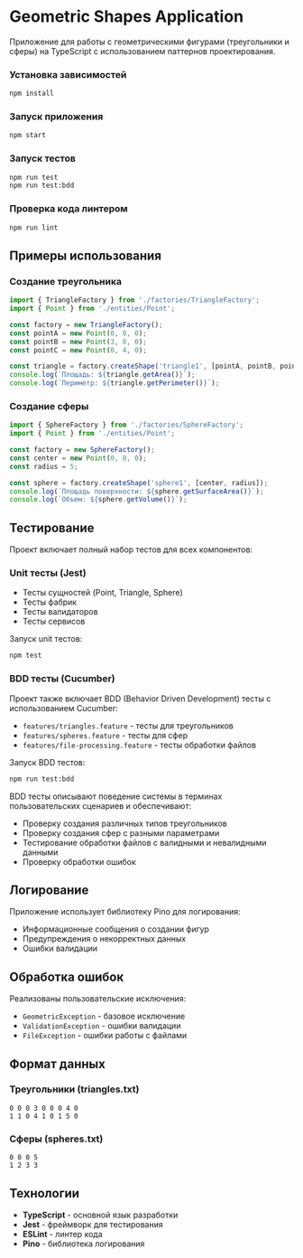 # Geometric Shapes Application

Приложение для работы с геометрическими фигурами (треугольники и сферы) на TypeScript с использованием паттернов проектирования.

### Установка зависимостей
```bash
npm install
```

### Запуск приложения
```bash
npm start
```

### Запуск тестов
```bash
npm run test
npm run test:bdd
```

### Проверка кода линтером
```bash
npm run lint
```

## Примеры использования

### Создание треугольника
```typescript
import { TriangleFactory } from './factories/TriangleFactory';
import { Point } from './entities/Point';

const factory = new TriangleFactory();
const pointA = new Point(0, 0, 0);
const pointB = new Point(3, 0, 0);
const pointC = new Point(0, 4, 0);

const triangle = factory.createShape('triangle1', [pointA, pointB, pointC]);
console.log(`Площадь: ${triangle.getArea()}`);
console.log(`Периметр: ${triangle.getPerimeter()}`);
```

### Создание сферы
```typescript
import { SphereFactory } from './factories/SphereFactory';
import { Point } from './entities/Point';

const factory = new SphereFactory();
const center = new Point(0, 0, 0);
const radius = 5;

const sphere = factory.createShape('sphere1', [center, radius]);
console.log(`Площадь поверхности: ${sphere.getSurfaceArea()}`);
console.log(`Объем: ${sphere.getVolume()}`);
```

## Тестирование

Проект включает полный набор тестов для всех компонентов:

### Unit тесты (Jest)
- Тесты сущностей (Point, Triangle, Sphere)
- Тесты фабрик
- Тесты валидаторов
- Тесты сервисов

Запуск unit тестов:
```bash
npm test
```

### BDD тесты (Cucumber)
Проект также включает BDD (Behavior Driven Development) тесты с использованием Cucumber:

- `features/triangles.feature` - тесты для треугольников
- `features/spheres.feature` - тесты для сфер
- `features/file-processing.feature` - тесты обработки файлов

Запуск BDD тестов:
```bash
npm run test:bdd
```

BDD тесты описывают поведение системы в терминах пользовательских сценариев и обеспечивают:
- Проверку создания различных типов треугольников
- Проверку создания сфер с разными параметрами
- Тестирование обработки файлов с валидными и невалидными данными
- Проверку обработки ошибок

## Логирование

Приложение использует библиотеку Pino для логирования:
- Информационные сообщения о создании фигур
- Предупреждения о некорректных данных
- Ошибки валидации

## Обработка ошибок

Реализованы пользовательские исключения:
- `GeometricException` - базовое исключение
- `ValidationException` - ошибки валидации
- `FileException` - ошибки работы с файлами

## Формат данных

### Треугольники (triangles.txt)
```
0 0 0 3 0 0 0 4 0
1 1 0 4 1 0 1 5 0
```

### Сферы (spheres.txt)
```
0 0 0 5
1 2 3 3
```

## Технологии

- **TypeScript** - основной язык разработки
- **Jest** - фреймворк для тестирования
- **ESLint** - линтер кода
- **Pino** - библиотека логирования
